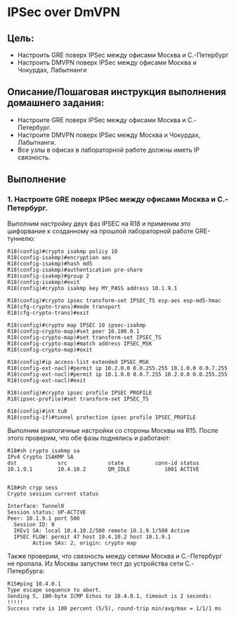 # IPSec over DmVPN

## Цель:
- Настроить GRE поверх IPSec между офисами Москва и С.-Петербург
- Настроить DMVPN поверх IPSec между офисами Москва и Чокурдах, Лабытнанги


## Описание/Пошаговая инструкция выполнения домашнего задания:

- Настроите GRE поверх IPSec между офисами Москва и С.-Петербург.
- Настроите DMVPN поверх IPSec между Москва и Чокурдах, Лабытнанги.
- Все узлы в офисах в лабораторной работе должны иметь IP связность.

## Выполнение


### 1. Настроите GRE поверх IPSec между офисами Москва и С.-Петербург.

Выполним настройку двух фаз IPSEC на R18 и применим это шифорвание к созданному на прошлой лабораторной работе GRE-туннелю:

```
R18(config)#crypto isakmp policy 10
R18(config-isakmp)#encryption aes
R18(config-isakmp)#hash md5
R18(config-isakmp)#authentication pre-share
R18(config-isakmp)#group 2
R18(config-isakmp)#exit
R18(config)#crypto isakmp key MY_PASS address 10.1.9.1

R18(config)#crypto ipsec transform-set IPSEC_TS esp-aes esp-md5-hmac
R18(cfg-crypto-trans)#mode transport
R18(cfg-crypto-trans)#exit

R18(config)#crypto map IPSEC 10 ipsec-isakmp
R18(config-crypto-map)#set peer 10.100.0.1
R18(config-crypto-map)#set transform-set IPSEC_TS
R18(config-crypto-map)#match address IPSEC_MSK
R18(config-crypto-map)#exit

R18(config)#ip access-list extended IPSEC_MSK
R18(config-ext-nacl)#permit ip 10.2.0.0 0.0.255.255 10.1.0.0 0.0.7.255
R18(config-ext-nacl)#permit ip 10.1.0.0 0.0.7.255 10.2.0.0 0.0.255.255
R18(config-ext-nacl)#exit

R18(config)#crypto ipsec profile IPSEC_PROFILE
R18(ipsec-profile)#set transform-set IPSEC_TS

R18(config)#int tu0
R18(config-if)#tunnel protection ipsec profile IPSEC_PROFILE

```
Выполним аналогичные настройки со стороны Москвы на R15. После 
этого проверим, что обе фазы поднялись и работают:

```
R18#sh crypto isakmp sa
IPv4 Crypto ISAKMP SA
dst             src             state          conn-id status
10.1.9.1        10.4.10.2       QM_IDLE           1001 ACTIVE


R18#sh cryp sess
Crypto session current status

Interface: Tunnel0
Session status: UP-ACTIVE
Peer: 10.1.9.1 port 500
  Session ID: 0
  IKEv1 SA: local 10.4.10.2/500 remote 10.1.9.1/500 Active
  IPSEC FLOW: permit 47 host 10.4.10.2 host 10.1.9.1
        Active SAs: 2, origin: crypto map
```
Также проверим, что связность между сетями Москва и С.-Петербург не пропала. Из Москвы запустим тест до устройства сети С.-Петербурга:
```
R15#ping 10.4.0.1
Type escape sequence to abort.
Sending 5, 100-byte ICMP Echos to 10.4.0.1, timeout is 2 seconds:
!!!!!
Success rate is 100 percent (5/5), round-trip min/avg/max = 1/1/1 ms
```

